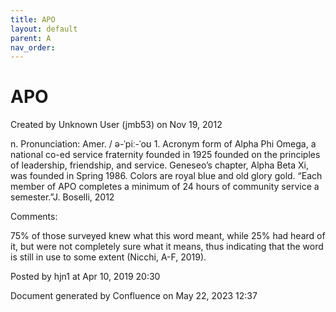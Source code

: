 ```yaml
---
title: APO
layout: default
parent: A
nav_order:
---
```


# APO

Created by  Unknown User (jmb53) on Nov 19, 2012

n. Pronunciation: Amer. / ə-ˈpiː-ˈoʊ 1. Acronym form of Alpha Phi Omega, a national co-ed service fraternity founded in 1925 founded on the principles of leadership, friendship, and service. Geneseo’s chapter, Alpha Beta Xi, was founded in Spring 1986. Colors are royal blue and old glory gold. “Each member of APO completes a minimum of 24 hours of community service a semester.”J. Boselli, 2012

Comments:

75% of those surveyed knew what this word meant, while 25% had heard of it, but were not completely sure what it means, thus indicating that the word is still in use to some extent (Nicchi, A-F, 2019). 

Posted by hjn1 at Apr 10, 2019 20:30

Document generated by Confluence on May 22, 2023 12:37


